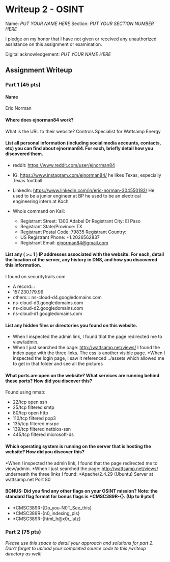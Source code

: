 # Writeup 2 - OSINT

Name: *PUT YOUR NAME HERE*
Section: *PUT YOUR SECTION NUMBER HERE*

I pledge on my honor that I have not given or received any unauthorized assistance on this assignment or examination.

Digital acknowledgement: *PUT YOUR NAME HERE*

## Assignment Writeup

### Part 1 (45 pts)


#### Name
Eric Norman

#### Where does ejnorman84 work? 
What is the URL to their website? Controls Specialist for Wattsamp Energy

#### List all personal information (including social media accounts, contacts, etc) you can find about ejnorman84. For each, briefly detail how you discovered them. 

* reddit: https://www.reddit.com/user/ejnorman84
* IG: https://www.instagram.com/ejnorman84/ he likes Texas, especially Texas football
* LinkedIn: https://www.linkedin.com/in/eric-norman-304550192/ He used to be a junior engineer at BP he used to be an electrical engineering intern at Koch

* Whois command on Kali: 
  * Registrant Street: 1300 Adabel Dr Registrant City: El Paso 
  * Registrant State/Province: TX 
  * Registrant Postal Code: 79835 Registrant Country: 
  * US Registrant Phone: +1.2026562837 
  * Registrant Email: ejnorman84@gmail.com

#### List any ( >= 1 ) IP addresses associated with the website. For each, detail the location of the server, any history in DNS, and how you discovered this information. 
I found on securitytrails.com 
* A record::: 
 * 157.230.179.99 
* others::: ns-cloud-d4.googledomains.com 
 * ns-cloud-d3.googledomains.com 
 * ns-cloud-d2.googledomains.com 
 * ns-cloud-d1.googledomains.com
 
#### List any hidden files or directories you found on this website. 
* When I inspected the admin link, I found that the page redirected me to view/admin. 
* When I just searched the page: http://wattsamp.net/views/ I found the index page with the three links. The css is another visible page. 
*When I inspected the login page, I saw it referenced ../assets which allowed me to get in that folder and see all the pictures

#### What ports are open on the website? What services are running behind these ports? How did you discover this? 
Found using nmap: 
* 22/tcp  open     ssh
* 25/tcp  filtered smtp
* 80/tcp  open     http
* 110/tcp filtered pop3
* 135/tcp filtered msrpc
* 139/tcp filtered netbios-ssn
* 445/tcp filtered microsoft-ds

#### Which operating system is running on the server that is hosting the website? How did you discover this? 
*When I inspected the admin link, I found that the page redirected me to view/admin. 
*When I just searched the page: http://wattsamp.net/views/ underneath the three links I found: 
 *Apache/2.4.29 (Ubuntu) Server at wattsamp.net Port 80

#### BONUS: Did you find any other flags on your OSINT mission? Note: the standard flag format for bonus flags is *CMSC389R-{}. (Up to 9 pts!) 
* *CMSC389R-{Do_you-N0T_See_this} 
* *CMSC389R-{n0_indexing_pls} 
* *CMSC389R-{html_h@x0r_lulz}


### Part 2 (75 pts)

*Please use this space to detail your approach and solutions for part 2. Don't forget to upload your completed source code to this /writeup directory as well!*
